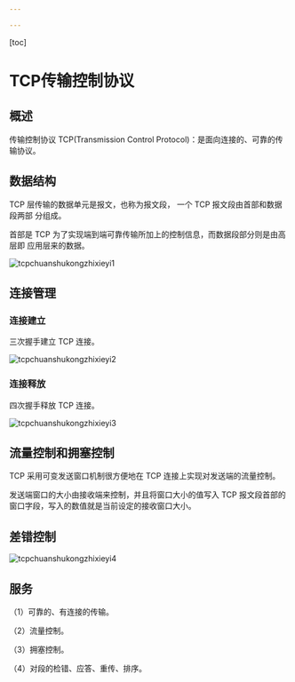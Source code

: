 ```yaml
---

---
```


[toc]

# TCP传输控制协议

## 概述

传输控制协议 TCP(Transmission Control Protocol)：是面向连接的、可靠的传输协议。

## 数据结构

TCP 层传输的数据单元是报文，也称为报文段， 一个 TCP 报文段由首部和数据段两部
分组成。

首部是 TCP 为了实现端到端可靠传输所加上的控制信息，而数据段部分则是由高层即
应用层来的数据。

![tcpchuanshukongzhixieyi1](/pic/tcpchuanshukongzhixieyi1.jpg)

## 连接管理

### 连接建立

三次握手建立 TCP 连接。

![tcpchuanshukongzhixieyi2](/pic/tcpchuanshukongzhixieyi2.jpg)

### 连接释放

四次握手释放 TCP 连接。

![tcpchuanshukongzhixieyi3](/pic/tcpchuanshukongzhixieyi3.jpg)

## 流量控制和拥塞控制

TCP 采用可变发送窗口机制很方便地在 TCP 连接上实现对发送端的流量控制。

发送端窗口的大小由接收端来控制，并且将窗口大小的值写入 TCP 报文段首部的窗口字段，写入的数值就是当前设定的接收窗口大小。

## 差错控制

![tcpchuanshukongzhixieyi4](/pic/tcpchuanshukongzhixieyi4.jpg)

## 服务

（1）可靠的、有连接的传输。

（2）流量控制。

（3）拥塞控制。

（4）对段的检错、应答、重传、排序。



